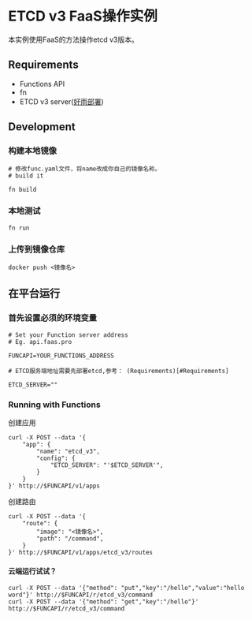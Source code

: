 # ETCD v3 FaaS操作实例

本实例使用FaaS的方法操作etcd v3版本。

## Requirements

- Functions API
- fn 
- ETCD v3 server([好雨部署](etcd_v3_server.md))

## Development

### 构建本地镜像

```
# 修改func.yaml文件，将name改成你自己的镜像名称。
# build it

fn build

```
### 本地测试
```
fn run

```

### 上传到镜像仓库

```
docker push <镜像名>
```

## 在平台运行

### 首先设置必须的环境变量

```
# Set your Function server address
# Eg. api.faas.pro

FUNCAPI=YOUR_FUNCTIONS_ADDRESS

# ETCD服务端地址需要先部署etcd,参考： (Requirements)[#Requirements]

ETCD_SERVER=""
```

### Running with Functions

创建应用

```
curl -X POST --data '{
    "app": {
        "name": "etcd_v3",
        "config": { 
            "ETCD_SERVER": "'$ETCD_SERVER'",
        }
    }
}' http://$FUNCAPI/v1/apps
```

创建路由

```
curl -X POST --data '{
    "route": {
        "image": "<镜像名>",
        "path": "/command",
    }
}' http://$FUNCAPI/v1/apps/etcd_v3/routes
```

#### 云端运行试试？

```
curl -X POST --data '{"method": "put","key":"/hello","value":"hello word"}' http://$FUNCAPI/r/etcd_v3/command
curl -X POST --data '{"method": "get","key":"/hello"}' http://$FUNCAPI/r/etcd_v3/command
```